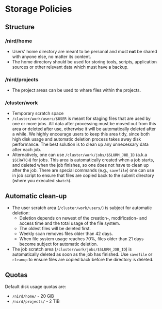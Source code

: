 # Storage Policies

## Structure

### /nird/home

* Users' home directory are meant to be personal and must **not** be shared with anyone else, no matter its content.
* The home directory should be used for storing tools, scripts, application sources or other relevant data which must have a backup.

### /nird/projects

* The project areas can be used to whare files within the projects.

### /cluster/work

* Temporary scratch space
* `/cluster/work/users/$USER` is meant for staging files that are used by one
  or more jobs.  All data after processing must be moved out from this area or
  deleted after use, otherwise it will be automatically deleted after a while.
  We highly encourage users to keep this area tidy, since both high disk usage
  and automatic deletion process takes away disk performance. The best
  solution is to clean up any unnecessary data after each job.
* Alternatively, one can use `/cluster/work/jobs/$SLURM_JOB_ID` (a.k.a
  `$SCRATCH`) for jobs. This area is automatically created when a job starts,
  and deleted when the job finishes, so one does not have to clean up after
  the job. There are special commands (e.g., `savefile`) one can use in job script to ensure that
  files are copied back to the submit directory (where you executed `sbatch`).

## Automatic clean-up

* The user scratch area (`/cluster/work/users/`) is subject for automatic deletion:
  - Deletion depends on newest of the creation-, modification- and access time and the total usage of the file system.
  - The oldest files will be deleted first.
  - Weekly scan removes files older than 42 days.
  - When file system usage reaches 70%, files older than 21 days become
  subject for automatic deletion.
* The job scratch area (`/cluster/work/jobs/$SLURM_JOB_ID`) is automatically
  deleted as soon as the job has finished.  Use `savefile` or `cleanup` to
  ensure files are copied back before the directory is deleted.

## Quotas

Default disk usage quotas are:
* `/nird/home/` - 20 GiB
* `/nird/projects/`	- 2 TiB
